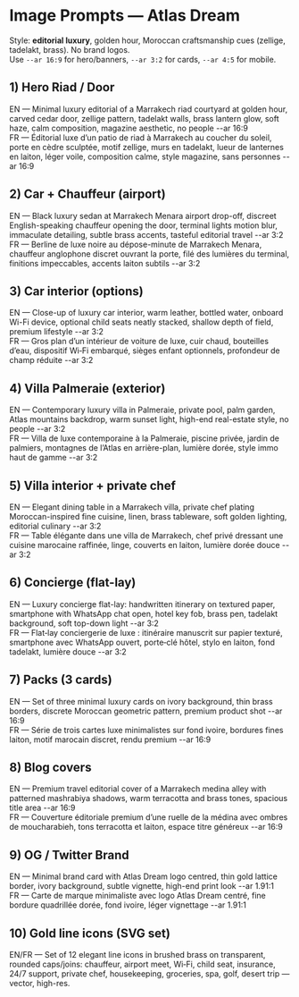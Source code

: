 
# Image Prompts — Atlas Dream

Style: **editorial luxury**, golden hour, Moroccan craftsmanship cues (zellige, tadelakt, brass). No brand logos.  
Use `--ar 16:9` for hero/banners, `--ar 3:2` for cards, `--ar 4:5` for mobile.

## 1) Hero Riad / Door
EN — Minimal luxury editorial of a Marrakech riad courtyard at golden hour, carved cedar door, zellige pattern, tadelakt walls, brass lantern glow, soft haze, calm composition, magazine aesthetic, no people --ar 16:9  
FR — Éditorial luxe d’un patio de riad à Marrakech au coucher du soleil, porte en cèdre sculptée, motif zellige, murs en tadelakt, lueur de lanternes en laiton, léger voile, composition calme, style magazine, sans personnes --ar 16:9

## 2) Car + Chauffeur (airport)
EN — Black luxury sedan at Marrakech Menara airport drop-off, discreet English-speaking chauffeur opening the door, terminal lights motion blur, immaculate detailing, subtle brass accents, tasteful editorial travel --ar 3:2  
FR — Berline de luxe noire au dépose-minute de Marrakech Menara, chauffeur anglophone discret ouvrant la porte, filé des lumières du terminal, finitions impeccables, accents laiton subtils --ar 3:2

## 3) Car interior (options)
EN — Close-up of luxury car interior, warm leather, bottled water, onboard Wi-Fi device, optional child seats neatly stacked, shallow depth of field, premium lifestyle --ar 3:2  
FR — Gros plan d’un intérieur de voiture de luxe, cuir chaud, bouteilles d’eau, dispositif Wi‑Fi embarqué, sièges enfant optionnels, profondeur de champ réduite --ar 3:2

## 4) Villa Palmeraie (exterior)
EN — Contemporary luxury villa in Palmeraie, private pool, palm garden, Atlas mountains backdrop, warm sunset light, high-end real-estate style, no people --ar 3:2  
FR — Villa de luxe contemporaine à la Palmeraie, piscine privée, jardin de palmiers, montagnes de l’Atlas en arrière-plan, lumière dorée, style immo haut de gamme --ar 3:2

## 5) Villa interior + private chef
EN — Elegant dining table in a Marrakech villa, private chef plating Moroccan-inspired fine cuisine, linen, brass tableware, soft golden lighting, editorial culinary --ar 3:2  
FR — Table élégante dans une villa de Marrakech, chef privé dressant une cuisine marocaine raffinée, linge, couverts en laiton, lumière dorée douce --ar 3:2

## 6) Concierge (flat-lay)
EN — Luxury concierge flat-lay: handwritten itinerary on textured paper, smartphone with WhatsApp chat open, hotel key fob, brass pen, tadelakt background, soft top-down light --ar 3:2  
FR — Flat‑lay conciergerie de luxe : itinéraire manuscrit sur papier texturé, smartphone avec WhatsApp ouvert, porte‑clé hôtel, stylo en laiton, fond tadelakt, lumière douce --ar 3:2

## 7) Packs (3 cards)
EN — Set of three minimal luxury cards on ivory background, thin brass borders, discrete Moroccan geometric pattern, premium product shot --ar 16:9  
FR — Série de trois cartes luxe minimalistes sur fond ivoire, bordures fines laiton, motif marocain discret, rendu premium --ar 16:9

## 8) Blog covers
EN — Premium travel editorial cover of a Marrakech medina alley with patterned mashrabiya shadows, warm terracotta and brass tones, spacious title area --ar 16:9  
FR — Couverture éditoriale premium d’une ruelle de la médina avec ombres de moucharabieh, tons terracotta et laiton, espace titre généreux --ar 16:9

## 9) OG / Twitter Brand
EN — Minimal brand card with Atlas Dream logo centred, thin gold lattice border, ivory background, subtle vignette, high-end print look --ar 1.91:1  
FR — Carte de marque minimaliste avec logo Atlas Dream centré, fine bordure quadrillée dorée, fond ivoire, léger vignettage --ar 1.91:1

## 10) Gold line icons (SVG set)
EN/FR — Set of 12 elegant line icons in brushed brass on transparent, rounded caps/joins: chauffeur, airport meet, Wi‑Fi, child seat, insurance, 24/7 support, private chef, housekeeping, groceries, spa, golf, desert trip —vector, high-res.
